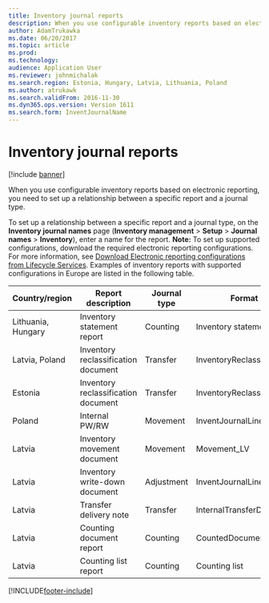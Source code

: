 ```yaml
---
title: Inventory journal reports
description: When you use configurable inventory reports based on electronic reporting, you need to set up a relationship between a specific report and a journal type.
author: AdamTrukawka
ms.date: 06/20/2017
ms.topic: article
ms.prod: 
ms.technology: 
audience: Application User
ms.reviewer: johnmichalak
ms.search.region: Estonia, Hungary, Latvia, Lithuania, Poland
ms.author: atrukawk
ms.search.validFrom: 2016-11-30
ms.dyn365.ops.version: Version 1611
ms.search.form: InventJournalName
---
```


# Inventory journal reports

[!include [banner](../../includes/banner.md)]

When you use configurable inventory reports based on electronic reporting, you need to set up a relationship between a specific report and a journal type.

To set up a relationship between a specific report and a journal type, on the **Inventory journal names** page (**Inventory management** &gt; **Setup** &gt; **Journal names** &gt; **Inventory**), enter a name for the report. **Note:** To set up supported configurations, download the required electronic reporting configurations. For more information, see [Download Electronic reporting configurations from Lifecycle Services](../../../fin-ops-core/dev-itpro/analytics/download-electronic-reporting-configuration-lcs.md). Examples of inventory reports with supported configurations in Europe are listed in the following table.

| Country/region            |    Report description               | Journal type     |    Format mapping name                  |
|--------------------|-------------------------------------|------------------|-----------------------------------------|
| Lithuania, Hungary | Inventory statement report          | Counting         | Inventory statement (HU, LT)            |
| Latvia, Poland     | Inventory reclassification document | Transfer         | InventoryReclassificationDocument\_PLLV |
| Estonia            | Inventory reclassification document | Transfer         | InventoryReclassificationDocument\_EE   |
| Poland             | Internal PW/RW                      | Movement         | InventJournalLinesDocPL                 |
| Latvia             | Inventory movement document         | Movement         | Movement\_LV                            |
| Latvia             | Inventory write-down document       | Adjustment       | InventJournalLines\_LV                  |
| Latvia             | Transfer delivery note              | Transfer         | InternalTransferDeliveryNote\_LV        |
| Latvia             | Counting document report            | Counting         | CountedDocument\_LV                     |
| Latvia             | Counting list report                | Counting         | Counting list                           |







[!INCLUDE[footer-include](../../../includes/footer-banner.md)]
